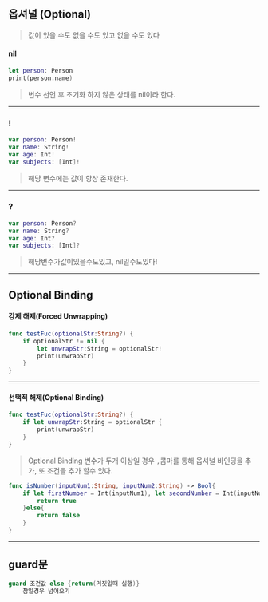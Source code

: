 ## 옵셔널 (Optional)
> 값이 있을 수도 없을 수도 있고 없을 수도 있다

#### nil
```swift
let person: Person
print(person.name)
```
> 변수 선언 후 초기화 하지 않은 상태를 nil이라 한다.

---

### !

```swift
var person: Person!
var name: String!
var age: Int!
var subjects: [Int]!
```
> 해당 변수에는 값이 항상 존재한다.

---

### ?

```swift
var person: Person?
var name: String?
var age: Int?
var subjects: [Int]?
```
> 해당변수가값이있을수도있고, nil일수도있다!

---

## Optional Binding

#### 강제 해제(Forced Unwrapping)
```swift
func testFuc(optionalStr:String?) {
    if optionalStr != nil {
        let unwrapStr:String = optionalStr!
        print(unwrapStr)
    }
}
```
---

#### 선택적 해제(Optional Binding)
```swift
func testFuc(optionalStr:String?) {
    if let unwrapStr:String = optionalStr {
        print(unwrapStr) 
    }
}
```

> Optional Binding 변수가 두개 이상일 경우 `,`콤마를 통해 옵셔널 바인딩을 추가, 또 조건을 추가 할수 있다.

```swift
func isNumber(inputNum1:String, inputNum2:String) -> Bool{
    if let firstNumber = Int(inputNum1), let secondNumber = Int(inputNum1){
        return true
    }else{
        return false
    }
}
```
---

## guard문

```swift
guard 조건값 else {return(거짓일때 실행)}
    참일경우 넘어오기
```
